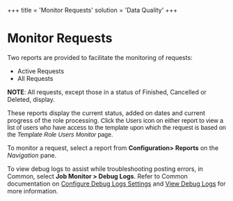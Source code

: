 +++
title = 'Monitor Requests'
solution = 'Data Quality'
+++

# Monitor Requests

Two reports are provided to facilitate the monitoring of requests:

  - Active Requests
  - All Requests

**NOTE**: All requests, except those in a status of Finished, Cancelled
or Deleted, display.

These reports display the current status, added on dates and current
progress of the role processing.
<span style="font-family: Arial, sans-serif;">Click the Users icon on
either report to view a list of users who have access to the template
upon which the request is based on the *Template Role Users Monitor*
page.</span>

To monitor a request, select a report from **Configuration\> Reports**
on the *Navigation* pane.

To view debug logs to assist while troubleshooting posting errors, in
Common, select <span style="font-weight: bold;">Job Monitor \> Debug
Logs</span>. Refer to Common documentation on [Configure Debug Logs
Settings](../../../Platform/Common/Use_Cases/Configure_Debug_Logs_Settings.htm)
and [View Debug
Logs](../../../Platform/Common/Use_Cases/View_Debug_Logs.htm) for more
information.
